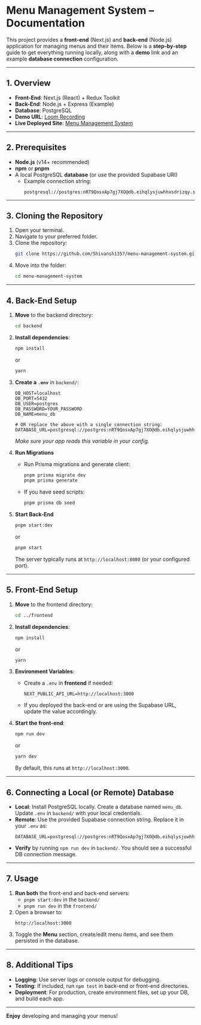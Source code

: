 # Menu Management System – Documentation

This project provides a **front-end** (Next.js) and **back-end** (Node.js) application for managing menus and their items. Below is a **step-by-step** guide to get everything running locally, along with a **demo** link and an example **database connection** configuration.

---

## 1. Overview

- **Front-End**: Next.js (React) + Redux Toolkit  
- **Back-End**: Node.js + Express (Example)  
- **Database**: PostgreSQL  
- **Demo URL**: [Loom Recording](https://www.loom.com/share/27b8c23ec1f5443a9105e4c7c54f208d?sid=3f28acaa-168a-4ba2-a180-853861c67dd0)  
- **Live Deployed Site**: [Menu Management System](https://menu-management-system-shivansh.netlify.app/)

---

## 2. Prerequisites

- **Node.js** (v14+ recommended)  
- **npm** or **pnpm**  
- A local PostgreSQL **database** (or use the provided Supabase URI)  
  - Example connection string:
    ```
    postgresql://postgres:nRT9QosxAp7gj7XO@db.eihqlysjuwhhxsdrizqy.supabase.co:5432/postgres
    ```

---

## 3. Cloning the Repository

1. Open your terminal.  
2. Navigate to your preferred folder.  
3. Clone the repository:  
   ```bash
   git clone https://github.com/Shivansh1357/menu-management-system.git
   ```
4. Move into the folder:  
   ```bash
   cd menu-management-system
   ```

---

## 4. Back-End Setup

1. **Move** to the backend directory:
   ```bash
   cd backend
   ```
2. **Install dependencies**:
   ```bash
   npm install
   ```
   or
   ```bash
   yarn
   ```
3. **Create a `.env`** in `backend/`:
   ```env
   DB_HOST=localhost
   DB_PORT=5432
   DB_USER=postgres
   DB_PASSWORD=YOUR_PASSWORD
   DB_NAME=menu_db

   # OR replace the above with a single connection string:
   DATABASE_URL=postgresql://postgres:nRT9QosxAp7gj7XO@db.eihqlysjuwhhxsdrizqy.supabase.co:5432/postgres
   ```
   *Make sure your app reads this variable in your config.*  

4. **Run Migrations**  
   - Run Prisma migrations and generate client:
     ```bash
     pnpm prisma migrate dev
     pnpm prisma generate
     ```
   - If you have seed scripts:
     ```bash
     pnpm prisma db seed
     ```

5. **Start Back-End**  
   ```bash
   pnpm start:dev
   ```
   or
   ```bash
   pnpm start
   ```
   The server typically runs at `http://localhost:8080` (or your configured port).

---

## 5. Front-End Setup

1. **Move** to the frontend directory:
   ```bash
   cd ../frontend
   ```
2. **Install dependencies**:
   ```bash
   npm install
   ```
   or
   ```bash
   yarn
   ```
3. **Environment Variables**:
   - Create a `.env` in **frontend** if needed:
     ```env
     NEXT_PUBLIC_API_URL=http://localhost:3000
     ```
   - If you deployed the back-end or are using the Supabase URL, update the value accordingly.

4. **Start the front-end**:
   ```bash
   npm run dev
   ```
   or
   ```bash
   yarn dev
   ```
   By default, this runs at `http://localhost:3000`.

---

## 6. Connecting a Local (or Remote) Database

- **Local**: Install PostgreSQL locally. Create a database named `menu_db`. Update `.env` in `backend/` with your local credentials.  
- **Remote**: Use the provided Supabase connection string. Replace it in your `.env` as:
  ```env
  DATABASE_URL=postgresql://postgres:nRT9QosxAp7gj7XO@db.eihqlysjuwhhxsdrizqy.supabase.co:5432/postgres
  ```
- **Verify** by running `npm run dev` in `backend/`. You should see a successful DB connection message.

---

## 7. Usage

1. **Run both** the front-end and back-end servers:
   - `pnpm start:dev` in the `backend/`
   - `pnpm run dev` in the `frontend/`
2. Open a browser to:
   ```
   http://localhost:3000
   ```
3. Toggle the **Menu** section, create/edit menu items, and see them persisted in the database.

---

## 8. Additional Tips

- **Logging**: Use server logs or console output for debugging.  
- **Testing**: If included, run `npm test` in back-end or front-end directories.  
- **Deployment**: For production, create environment files, set up your DB, and build each app.

---

**Enjoy** developing and managing your menus! 